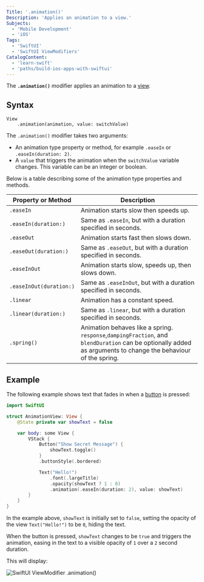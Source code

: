 ```yaml
---
Title: '.animation()'
Description: 'Applies an animation to a view.'
Subjects:
  - 'Mobile Development'
  - 'iOS'
Tags:
  - 'SwiftUI'
  - 'SwiftUI ViewModifiers'
CatalogContent:
  - 'learn-swift'
  - 'paths/build-ios-apps-with-swiftui'
---
```


The **`.animation()`** modifier applies an animation to a [view](https://www.codecademy.com/resources/docs/swiftui/views).

## Syntax

```pseudo
View
    .animation(animation, value: switchValue)
```

The `.animation()` modifier takes two arguments:

- An animation type property or method, for example `.easeIn` or `.easeIn(duration: 2)`.
- A `value` that triggers the animation when the `switchValue` variable changes. This variable can be an integer or boolean.

Below is a table describing some of the animation type properties and methods.

| Property or Method      | Description                                                                                                                                                    |
| ----------------------- | -------------------------------------------------------------------------------------------------------------------------------------------------------------- |
| `.easeIn`               | Animation starts slow then speeds up.                                                                                                                          |
| `.easeIn(duration:)`    | Same as `.easeIn`, but with a duration specified in seconds.                                                                                                   |
| `.easeOut`              | Animation starts fast then slows down.                                                                                                                         |
| `.easeOut(duration:)`   | Same as `.easeOut`, but with a duration specified in seconds.                                                                                                  |
| `.easeInOut`            | Animation starts slow, speeds up, then slows down.                                                                                                             |
| `.easeInOut(duration:)` | Same as `.easeInOut`, but with a duration specified in seconds.                                                                                                |
| `.linear`               | Animation has a constant speed.                                                                                                                                |
| `.linear(duration:)`    | Same as `.linear`, but with a duration specified in seconds.                                                                                                   |
| `.spring()`             | Animation behaves like a spring. `response`,`dampingFraction`, and `blendDuration` can be optionally added as arguments to change the behaviour of the spring. |

## Example

The following example shows text that fades in when a [button](https://www.codecademy.com/resources/docs/swiftui/views/button) is pressed:

```swift
import SwiftUI

struct AnimationView: View {
    @State private var showText = false

    var body: some View {
        VStack {
            Button("Show Secret Message") {
                showText.toggle()
            }
            .buttonStyle(.bordered)

            Text("Hello!")
                .font(.largeTitle)
                .opacity(showText ? 1 : 0)
                .animation(.easeIn(duration: 2), value: showText)
        }
    }
}
```

In the example above, `showText` is initially set to `false`, setting the opacity of the view `Text("Hello!")` to be `0`, hiding the text.

When the button is pressed, `showText` changes to be `true` and triggers the animation, easing in the text to a visible opacity of `1` over a `2` second duration.

This will display:

![SwiftUI ViewModifier .animation()](https://raw.githubusercontent.com/Codecademy/docs/main/media/swiftui-viewmodifier-animation.gif)
